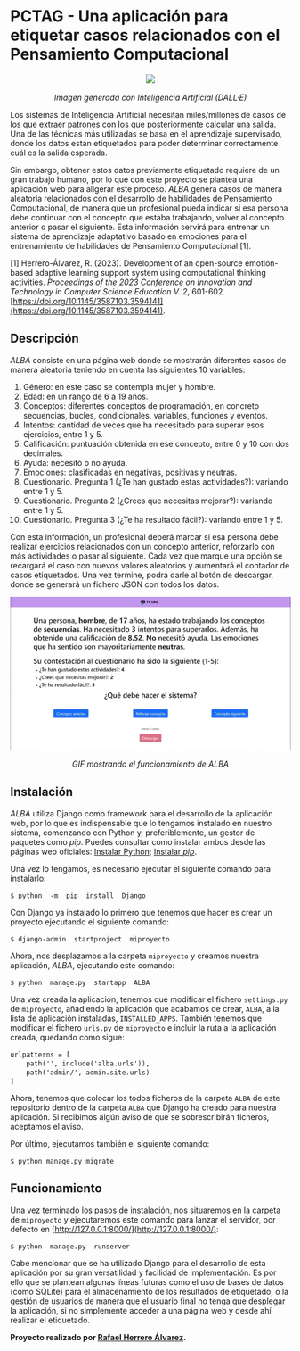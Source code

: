 # PCTAG - Una aplicación para etiquetar casos relacionados con el Pensamiento Computacional

<p align="center">
  <img src="https://github.com/Rafaherrero/pctag/blob/main/imgs/LogoALBA.png" style="width:300px"/>
</p>
<p align="center"><em>Imagen generada con Inteligencia Artificial (DALL·E)</em></p>

Los sistemas de Inteligencia Artificial necesitan miles/millones de casos de los que extraer patrones con los que posteriormente calcular una salida. Una de las técnicas más utilizadas se basa en el aprendizaje supervisado, donde los datos están etiquetados para poder determinar correctamente cuál es la salida esperada.

Sin embargo, obtener estos datos previamente etiquetado requiere de un gran trabajo humano, por lo que con este proyecto se plantea una aplicación web para aligerar este proceso. *ALBA* genera casos de manera aleatoria relacionados con el desarrollo de habilidades de Pensamiento Computacional, de manera que un profesional pueda indicar si esa persona debe continuar con el concepto que estaba trabajando, volver al concepto anterior o pasar el siguiente. Esta información servirá para entrenar un sistema de aprendizaje adaptativo basado en emociones para el entrenamiento de habilidades de Pensamiento Computacional [1].

[1] Herrero-Álvarez, R. (2023). Development of an open-source emotion-based adaptive learning support system using computational thinking activities. *Proceedings of the 2023 Conference on Innovation and Technology in Computer Science Education V. 2*, 601-602.  [https://doi.org/10.1145/3587103.3594141](https://doi.org/10.1145/3587103.3594141).

## Descripción

*ALBA* consiste en una página web donde se mostrarán diferentes casos de manera aleatoria teniendo en cuenta las siguientes 10 variables:
1. Género: en este caso se contempla mujer y hombre.
2. Edad: en un rango de 6 a 19 años.
3. Conceptos: diferentes conceptos de programación, en concreto secuencias, bucles, condicionales, variables, funciones y eventos.
4. Intentos: cantidad de veces que ha necesitado para superar esos ejercicios, entre 1 y 5.
5. Calificación: puntuación obtenida en ese concepto, entre 0 y 10 con dos decimales.
6. Ayuda: necesitó o no ayuda.
7. Emociones: clasificadas en negativas, positivas y neutras.
8. Cuestionario. Pregunta 1 (¿Te han gustado estas actividades?): variando entre 1 y 5.
9. Cuestionario. Pregunta 2 (¿Crees que necesitas mejorar?): variando entre 1 y 5.
10. Cuestionario. Pregunta 3 (¿Te ha resultado fácil?): variando entre 1 y 5. 

Con esta información, un profesional deberá marcar si esa persona debe realizar ejercicios relacionados con un concepto anterior, reforzarlo con más actividades o pasar al siguiente. Cada vez que marque una opción se recargará el caso con nuevos valores aleatorios y aumentará el contador de casos etiquetados. Una vez termine, podrá darle al botón de descargar, donde se generará un fichero JSON con todos los datos.

<p align="center">
  <img src="https://github.com/Rafaherrero/pctag/blob/main/imgs/pctag.gif" style="width:700px"/>
</p>
<p align="center"><em>GIF mostrando el funcionamiento de ALBA</em></p>

## Instalación
*ALBA* utiliza Django como framework para el desarrollo de la aplicación web, por lo que es indispensable que lo tengamos instalado en nuestro sistema, comenzando con Python y, preferiblemente, un gestor de paquetes como *pip*. Puedes consultar como instalar ambos desde las páginas web oficiales: [Instalar Python](https://wiki.python.org/moin/BeginnersGuide/Download); [Instalar *pip*](https://pip.pypa.io/en/stable/installation/).

Una vez lo tengamos, es necesario ejecutar el siguiente comando para instalarlo:
```console
$ python  -m  pip  install  Django
```

Con Django ya instalado lo primero que tenemos que hacer es crear un proyecto ejecutando el siguiente comando:
```console
$ django-admin  startproject  miproyecto
```

Ahora, nos desplazamos a la carpeta `miproyecto` y creamos nuestra aplicación, *ALBA*, ejecutando este comando:
```console
$ python  manage.py  startapp  ALBA
```

Una vez creada la aplicación, tenemos que modificar el fichero `settings.py` de `miproyecto`, añadiendo la aplicación que acabamos de crear, `ALBA`, a la lista de aplicación instaladas, `INSTALLED_APPS`. También tenemos que modificar el fichero `urls.py` de `miproyecto` e incluir la ruta a la aplicación creada, quedando como sigue:
```
urlpatterns = [
	path('', include('alba.urls')),
	path('admin/', admin.site.urls)
]
```

Ahora, tenemos que colocar los todos ficheros de la carpeta `ALBA` de este repositorio dentro de la carpeta `ALBA` que Django ha creado para nuestra aplicación. Si recibimos algún aviso de que se sobrescribirán ficheros, aceptamos el aviso.

Por último, ejecutamos también el siguiente comando:
```console
$ python manage.py migrate
```

## Funcionamiento

Una vez terminado los pasos de instalación, nos situaremos en la carpeta de `miproyecto` y ejecutaremos este comando para lanzar el servidor, por defecto en [http://127.0.0.1:8000/](http://127.0.0.1:8000/):
```console
$ python  manage.py  runserver
```

Cabe mencionar que se ha utilizado Django para el desarrollo de esta aplicación por su gran versatilidad y facilidad de implementación. Es por ello que se plantean algunas líneas futuras como el uso de bases de datos (como SQLite) para el almacenamiento de los resultados de etiquetado, o la gestión de usuarios de manera que el usuario final no tenga que desplegar la aplicación, si no simplemente acceder a una página web y desde ahí realizar el etiquetado.

**Proyecto realizado por [Rafael Herrero Álvarez](http://rafaherrero.com/).**